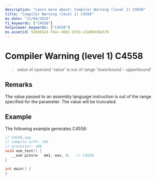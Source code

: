 ```yaml
---
description: "Learn more about: Compiler Warning (level 1) C4558"
title: "Compiler Warning (level 1) C4558"
ms.date: "11/04/2016"
f1_keywords: ["C4558"]
helpviewer_keywords: ["C4558"]
ms.assetid: 52bb0324-7bec-468c-b35b-13a08d38e578
---
```

# Compiler Warning (level 1) C4558

> value of operand 'value' is out of range 'lowerbound - upperbound'

## Remarks

The value passed to an assembly language instruction is out of the range specified for the parameter. The value will be truncated.

## Example

The following example generates C4558:

```cpp
// C4558.cpp
// compile with: /W1
// processor: x86
void asm_test() {
   __asm pinsrw   mm1, eax, 8;   // C4558
}

int main() {
}
```
